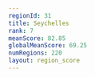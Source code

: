 ```yaml
---
regionId: 31
title: Seychelles
rank: 7
meanScore: 82.85
globalMeanScore: 69.25
numRegions: 220
layout: region_score
---
```

